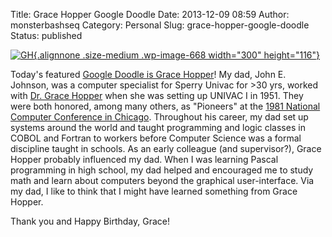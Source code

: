 Title: Grace Hopper Google Doodle
Date: 2013-12-09 08:59
Author: monsterbashseq
Category: Personal
Slug: grace-hopper-google-doodle
Status: published

[![GH](http://monsterbashseq.files.wordpress.com/2013/12/gh.gif?w=300){.alignnone
.size-medium .wp-image-668 width="300"
height="116"}](https://www.google.com/search?q=grace+hopper&ie=utf-8&oe=utf-8&aq=t&rls=org.mozilla:en-US:official&client=firefox-a)

Today's featured [Google Doodle is Grace
Hopper](http://www.google.com/doodles/grace-hoppers-107th-birthday)! My
dad, John E. Johnson, was a computer specialist for Sperry Univac for
&gt;30 yrs, worked with [Dr. Grace
Hopper](http://www.washingtonpost.com/blogs/comic-riffs/post/grace-hopper-doodle-by-writing-computer-language-pioneering-grandma-cobol-helped-rewrite-the-history-books/2013/12/09/72a80e36-60bf-11e3-8beb-3f9a9942850f_blog.html)
when she was setting up UNIVAC I in 1951. They were both honored, among
many others, as "Pioneers" at the [1981 National Computer Conference in
Chicago](http://home.comcast.net/~sew1/Univac/doc/Staff.htm). Throughout
his career, my dad set up systems around the world and taught
programming and logic classes in COBOL and Fortran to workers before
Computer Science was a formal discipline taught in schools. As an early
colleague (and supervisor?), Grace Hopper probably influenced my dad.
When I was learning Pascal programming in high school, my dad helped and
encouraged me to study math and learn about computers beyond the
graphical user-interface. Via my dad, I like to think that I might have
learned something from Grace Hopper.

Thank you and Happy Birthday, Grace!
